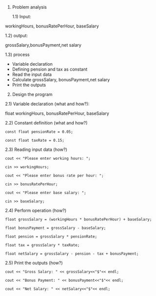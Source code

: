 1) Problem analysis
   
   1.1) Input: 

workingHours, bonusRatePerHour, baseSalary
   
   1.2) output:

 grossSalary,bonusPayment,net salary 
   
   1.3) process
   - Variable declaration 
   - Defining pension and tax as constant 
   - Read the input data
   - Calculate grossSalary, bonusPayment,net salary 
   - Print the outputs 

2) Design the program

  2.1) Variable declaration (what and how?):

 float workingHours, bonusRatePerHour, baseSalary

   2.2) Constant definition (what and how?)

    const float pensionRate = 0.05;

    const float taxRate = 0.15;

   2.3) Reading input data (how?) 

    cout << "Please enter working hours: ";

    cin >> workingHours;

    cout << "Please enter bonus rate per hour: ";

    cin >> bonusRatePerHour;

    cout << "Please enter base salary: ";

    cin >> baseSalary;

   2.4) Perform operation (how?)

    float grossSalary = (workingHours * bonusRatePerHour) + baseSalary;

    float bonusPayment = grossSalary - baseSalary;

    float pension = grossSalary * pensionRate;

    float tax = grossSalary * taxRate;

    float netSalary = grossSalary - pension - tax + bonusPayment;

   2.5) Print the outputs (how?)
 
    cout << "Gross Salary: " << grossSalary<<"$"<< endl;

    cout << "Bonus Payment: " << bonusPayment<<"$"<< endl;

    cout << "Net Salary: " << netSalary<<"$"<< endl;

